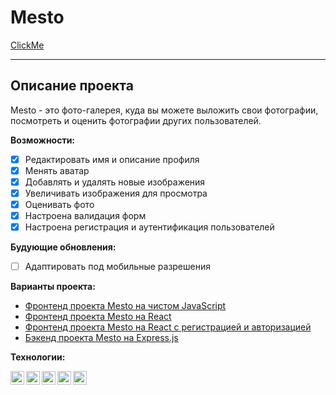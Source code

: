 # Mesto 
[ClickMe](https://mestop.nomoredomains.club/)
_______
## Описание проекта
Mesto - это фото-галерея, куда вы можете выложить свои фотографии, посмотреть и оценить фотографии других пользователей.

**Возможности:**
- [x] Редактировать имя и описание профиля
- [x] Менять аватар
- [x] Добавлять и удалять новые изображения
- [x] Увеличивать изображения для просмотра
- [x] Оценивать фото
- [x] Настроена валидация форм
- [x] Настроена регистрация и аутентификация пользователей

**Будующие обновления:**
- [ ] Адаптировать под мобильные разрешения

**Варианты проекта:**
- [Фронтенд проекта Mesto на чистом JavaScript](https://github.com/Vlad-maker/mesto)
- [Фронтенд проекта Mesto на React](https://github.com/Vlad-maker/mesto-react)
- [Фронтенд проекта Mesto на React с регистрацией и авторизацией](https://github.com/Vlad-maker/react-mesto-auth)
- [Бэкенд проекта Mesto на Express.js](https://github.com/Vlad-maker/express-mesto)

**Технологии:**  

<img align="left" width="22px" src="https://simpleicons.org/icons/html5.svg" />
<img align="left" width="22px" src="https://simpleicons.org/icons/css3.svg" />
<img align="left" width="22px" src="https://simpleicons.org/icons/javascript.svg" />
<img align="left" width="22px" src="https://simpleicons.org/icons/react.svg" />
<img align="left" width="22px" src="https://simpleicons.org/icons/nodedotjs.svg" />

  

